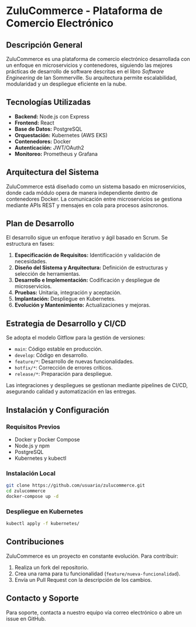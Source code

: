 # ZuluCommerce - Plataforma de Comercio Electrónico

## Descripción General
ZuluCommerce es una plataforma de comercio electrónico desarrollada con un enfoque en microservicios y contenedores, siguiendo las mejores prácticas de desarrollo de software descritas en el libro *Software Engineering* de Ian Sommerville. Su arquitectura permite escalabilidad, modularidad y un despliegue eficiente en la nube.

## Tecnologías Utilizadas
- **Backend:** Node.js con Express
- **Frontend:** React
- **Base de Datos:** PostgreSQL
- **Orquestación:** Kubernetes (AWS EKS)
- **Contenedores:** Docker
- **Autenticación:** JWT/OAuth2
- **Monitoreo:** Prometheus y Grafana

## Arquitectura del Sistema
ZuluCommerce está diseñado como un sistema basado en microservicios, donde cada módulo opera de manera independiente dentro de contenedores Docker. La comunicación entre microservicios se gestiona mediante APIs REST y mensajes en cola para procesos asíncronos.

## Plan de Desarrollo
El desarrollo sigue un enfoque iterativo y ágil basado en Scrum. Se estructura en fases:
1. **Especificación de Requisitos:** Identificación y validación de necesidades.
2. **Diseño del Sistema y Arquitectura:** Definición de estructuras y selección de herramientas.
3. **Desarrollo e Implementación:** Codificación y despliegue de microservicios.
4. **Pruebas:** Unitaria, integración y aceptación.
5. **Implantación:** Despliegue en Kubernetes.
6. **Evolución y Mantenimiento:** Actualizaciones y mejoras.

## Estrategia de Desarrollo y CI/CD
Se adopta el modelo Gitflow para la gestión de versiones:
- `main`: Código estable en producción.
- `develop`: Código en desarrollo.
- `feature/*`: Desarrollo de nuevas funcionalidades.
- `hotfix/*`: Corrección de errores críticos.
- `release/*`: Preparación para despliegue.

Las integraciones y despliegues se gestionan mediante pipelines de CI/CD, asegurando calidad y automatización en las entregas.

## Instalación y Configuración
### Requisitos Previos
- Docker y Docker Compose
- Node.js y npm
- PostgreSQL
- Kubernetes y kubectl

### Instalación Local
```bash
git clone https://github.com/usuario/zulucommerce.git
cd zulucommerce
docker-compose up -d
```

### Despliegue en Kubernetes
```bash
kubectl apply -f kubernetes/
```

## Contribuciones
ZuluCommerce es un proyecto en constante evolución. Para contribuir:
1. Realiza un fork del repositorio.
2. Crea una rama para tu funcionalidad (`feature/nueva-funcionalidad`).
3. Envía un Pull Request con la descripción de los cambios.

## Contacto y Soporte
Para soporte, contacta a nuestro equipo vía correo electrónico o abre un issue en GitHub.


